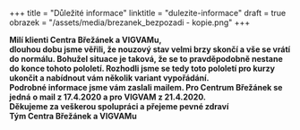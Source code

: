 +++
title = "Důležité informace"
linktitle = "dulezite-informace"
draft = true
obrazek = "/assets/media/brezanek_bezpozadi - kopie.png"
+++

**Milí klienti Centra Břežánek a VIGVAMu,**   
**dlouhou dobu jsme věřili, že nouzový stav velmi brzy skončí a vše se vrátí** **do normálu. Bohužel situace je taková, že se to pravděpodobně nestane do** **konce tohoto pololetí. Rozhodli jsme se tedy toto pololetí pro kurzy** **ukončit a nabídnout vám několik variant vypořádání.**   
**Podrobné informace jsme vám zaslali mailem. Pro Centrum Břežánek se jedná** **o mail z 17.4.2020 a pro VIGVAM z 21.4.2020.**   
**Děkujeme za veškerou spolupráci a přejeme pevné zdraví**   
**Tým Centra Břežánek a VIGVAMu**
